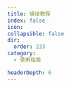```yaml
---
title: 编译教程
index: false
icon:
collapsible: false
dir:
  order: 233
category:
  - 使用指南

headerDepth: 6
---
```


<Catalog />


